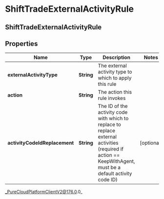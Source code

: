 # ShiftTradeExternalActivityRule

## ShiftTradeExternalActivityRule

## Properties

|Name | Type | Description | Notes|
|------------ | ------------- | ------------- | -------------|
| **externalActivityType** | **String** | The external activity type to which to apply this rule | |
| **action** | **String** | The action this rule invokes | |
| **activityCodeIdReplacement** | **String** | The ID of the activity code with which to replace to replace external activities (required if action &#x3D;&#x3D; KeepWithAgent, must be a default activity code ID) | [optional] |



_PureCloudPlatformClientV2@176.0.0_

